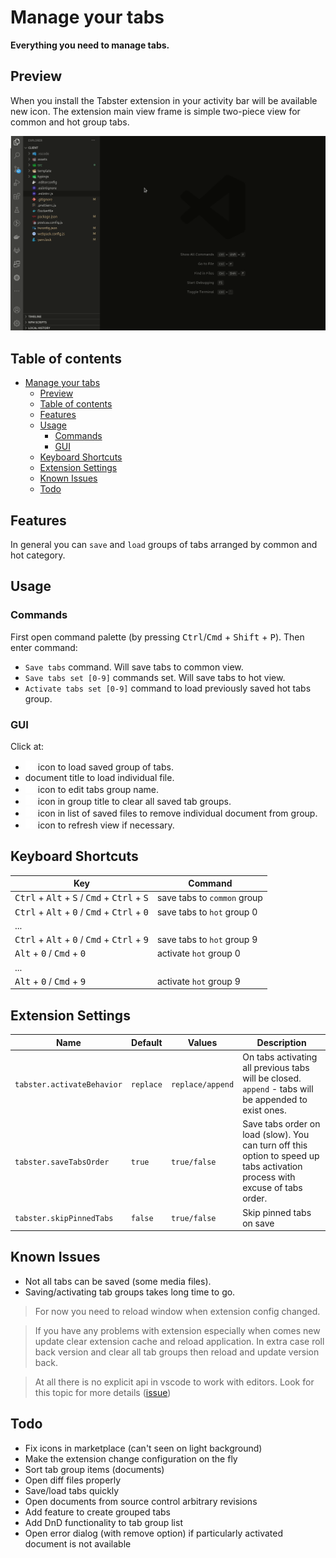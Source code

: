 # Manage your tabs

**Everything you need to manage tabs.**

## Preview

When you install the Tabster extension in your activity bar will be available new icon. The extension main view frame is simple two-piece view for common and hot group tabs.

![preview](images/preview.gif)

## Table of contents

- [Manage your tabs](#manage-your-tabs)
  - [Preview](#preview)
  - [Table of contents](#table-of-contents)
  - [Features](#features)
  - [Usage](#usage)
    - [Commands](#commands)
    - [GUI](#gui)
  - [Keyboard Shortcuts](#keyboard-shortcuts)
  - [Extension Settings](#extension-settings)
  - [Known Issues](#known-issues)
  - [Todo](#todo)

## Features

In general you can `save` and `load` groups of tabs arranged by common and hot category.

## Usage

### Commands

First open command palette (by pressing <kbd>Ctrl</kbd>/<kbd>Cmd</kbd> + <kbd>Shift</kbd> + <kbd>P</kbd>). Then enter command:

- `Save tabs` command. Will save tabs to common view.
- `Save tabs set [0-9]` commands set. Will save tabs to hot view.
- `Activate tabs set [0-9]` command to load previously saved hot tabs group.

### GUI

Click at:

- <img src="images/activate.png" alt="activate icon" /> icon to load saved group of tabs.
- document title to load individual file.
- <img src="images/edit.png" alt="edit icon" /> icon to edit tabs group name.
- <img src="images/remove.png" alt="remove icon" /> icon in group title to clear all saved tab groups.
- <img src="images/remove.png" alt="remove icon" /> icon in list of saved files to remove individual document from group.
- <img src="images/refresh.png" alt="refresh icon" /> icon to refresh view if necessary.

## Keyboard Shortcuts

| Key                                                                                               | Command                     |
| ------------------------------------------------------------------------------------------------- | --------------------------- |
| <kbd>Ctrl</kbd> + <kbd>Alt</kbd> + <kbd>S</kbd> / <kbd>Cmd</kbd> + <kbd>Ctrl</kbd> + <kbd>S</kbd> | save tabs to `common` group |
| <kbd>Ctrl</kbd> + <kbd>Alt</kbd> + <kbd>0</kbd> / <kbd>Cmd</kbd> + <kbd>Ctrl</kbd> + <kbd>0</kbd> | save tabs to `hot` group 0  |
| ...                                                                                               |
| <kbd>Ctrl</kbd> + <kbd>Alt</kbd> + <kbd>0</kbd> / <kbd>Cmd</kbd> + <kbd>Ctrl</kbd> + <kbd>9</kbd> | save tabs to `hot` group 9  |
| <kbd>Alt</kbd> + <kbd>0</kbd> / <kbd>Cmd</kbd> + <kbd>0</kbd>                                     | activate `hot` group 0      |
| ...                                                                                               |
| <kbd>Alt</kbd> + <kbd>0</kbd> / <kbd>Cmd</kbd> + <kbd>9</kbd>                                     | activate `hot` group 9      |

## Extension Settings

| Name                       | Default   | Values           | Description                                                                                                                 |
| -------------------------- | --------- | ---------------- | --------------------------------------------------------------------------------------------------------------------------- |
| `tabster.activateBehavior` | `replace` | `replace/append` | On tabs activating all previous tabs will be closed. `append` - tabs will be appended to exist ones.                        |
| `tabster.saveTabsOrder`    | `true`    | `true/false`     | Save tabs order on load (slow). You can turn off this option to speed up tabs activation process with excuse of tabs order. |
| `tabster.skipPinnedTabs`   | `false`   | `true/false`     | Skip pinned tabs on save                                                                                                    |

## Known Issues

- Not all tabs can be saved (some media files).
- Saving/activating tab groups takes long time to go.

> For now you need to reload window when extension config changed.

> If you have any problems with extension especially when comes new update clear extension cache and reload application. In extra case roll back version and clear all tab groups then reload and update version back.

> At all there is no explicit api in vscode to work with editors. Look for this topic for more details ([issue](https://github.com/microsoft/vscode/issues/15178))

## Todo

- Fix icons in marketplace (can't seen on light background)
- Make the extension change configuration on the fly
- Sort tab group items (documents)
- Open diff files properly
- Save/load tabs quickly
- Open documents from source control arbitrary revisions
- Add feature to create grouped tabs
- Add DnD functionality to tab group list
- Open error dialog (with remove option) if particularly activated document is not available
